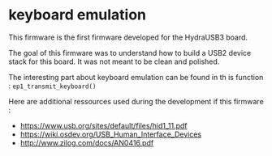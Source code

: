 # keyboard emulation

This firmware is the first firmware developed for the HydraUSB3 board.

The goal of this firmware was to understand how to build a USB2 device stack for this board. It was not meant to be clean and polished.

The interesting part about keyboard emulation can be found in th is function :
`ep1_transmit_keyboard()`


Here are additional ressources used during the development if this firmware :

- https://www.usb.org/sites/default/files/hid1_11.pdf
- https://wiki.osdev.org/USB_Human_Interface_Devices
- http://www.zilog.com/docs/AN0416.pdf
